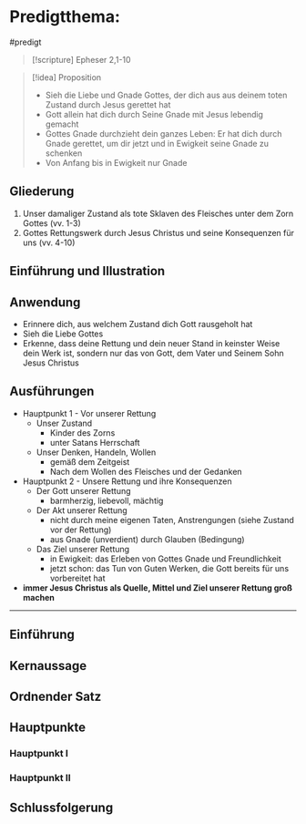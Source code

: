 
# Predigtthema:

#predigt 

> [!scripture] Epheser 2,1-10

> [!idea] Proposition
> - Sieh die Liebe und Gnade Gottes, der dich aus aus deinem toten Zustand durch Jesus gerettet hat
> - Gott allein hat dich durch Seine Gnade mit Jesus lebendig gemacht
> - Gottes Gnade durchzieht dein ganzes Leben: Er hat dich durch Gnade gerettet, um dir jetzt und in Ewigkeit seine Gnade zu schenken
> - Von Anfang bis in Ewigkeit nur Gnade

## Gliederung

1. Unser damaliger Zustand als tote Sklaven des Fleisches unter dem Zorn Gottes (vv. 1-3)
2. Gottes Rettungswerk durch Jesus Christus und seine Konsequenzen für uns (vv. 4-10)

## Einführung und Illustration

## Anwendung

- Erinnere dich, aus welchem Zustand dich Gott rausgeholt hat
- Sieh die Liebe Gottes
- Erkenne, dass deine Rettung und dein neuer Stand in keinster Weise dein Werk ist, sondern nur das von Gott, dem Vater und Seinem Sohn Jesus Christus

## Ausführungen

- Hauptpunkt 1 - Vor unserer Rettung
	- Unser Zustand
		- Kinder des Zorns
		- unter Satans Herrschaft
	- Unser Denken, Handeln, Wollen
		- gemäß dem Zeitgeist
		- Nach dem Wollen des Fleisches und der Gedanken
- Hauptpunkt 2 - Unsere Rettung und ihre Konsequenzen
	- Der Gott unserer Rettung
		- barmherzig, liebevoll, mächtig
	- Der Akt unserer Rettung
		- nicht durch meine eigenen Taten, Anstrengungen (siehe Zustand vor der Rettung)
		- aus Gnade (unverdient) durch Glauben (Bedingung)
	- Das Ziel unserer Rettung
		- in Ewigkeit: das Erleben von Gottes Gnade und Freundlichkeit
		- jetzt schon: das Tun von Guten Werken, die Gott bereits für uns vorbereitet hat
- **immer Jesus Christus als Quelle, Mittel und Ziel unserer Rettung groß machen**

---

## Einführung

## Kernaussage

## Ordnender Satz

## Hauptpunkte

### Hauptpunkt I

### Hauptpunkt II

## Schlussfolgerung